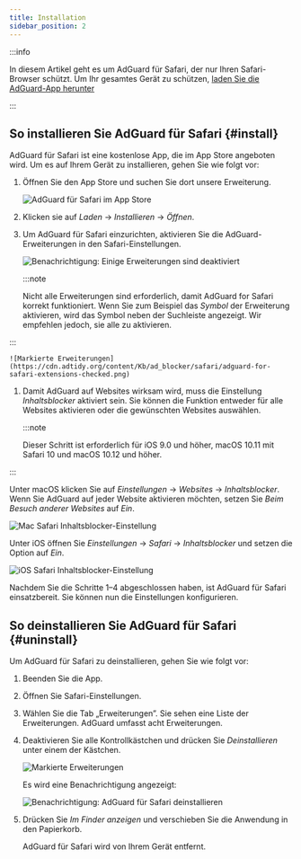 ```yaml
---
title: Installation
sidebar_position: 2
---
```


:::info

In diesem Artikel geht es um AdGuard für Safari, der nur Ihren Safari-Browser schützt. Um Ihr gesamtes Gerät zu schützen, [laden Sie die AdGuard-App herunter](https://agrd.io/download-kb-adblock)

:::

## So installieren Sie AdGuard für Safari {#install}

AdGuard für Safari ist eine kostenlose App, die im App Store angeboten wird. Um es auf Ihrem Gerät zu installieren, gehen Sie wie folgt vor:

1. Öffnen Sie den App Store und suchen Sie dort unsere Erweiterung.

    ![AdGuard für Safari im App Store](https://cdn.adtidy.org/content/Kb/ad_blocker/safari/adguard-for-safari-app-store.png)

1. Klicken sie auf *Laden* → *Installieren* → *Öffnen*.

1. Um AdGuard für Safari einzurichten, aktivieren Sie die AdGuard-Erweiterungen in den Safari-Einstellungen.

    ![Benachrichtigung: Einige Erweiterungen sind deaktiviert](https://cdn.adtidy.org/content/Kb/ad_blocker/safari/adguard-for-safari-notification.png)

    :::note

    Nicht alle Erweiterungen sind erforderlich, damit AdGuard for Safari korrekt funktioniert. Wenn Sie zum Beispiel das *Symbol* der Erweiterung aktivieren, wird das Symbol neben der Suchleiste angezeigt. Wir empfehlen jedoch, sie alle zu aktivieren.


:::

    ![Markierte Erweiterungen](https://cdn.adtidy.org/content/Kb/ad_blocker/safari/adguard-for-safari-extensions-checked.png)

1. Damit AdGuard auf Websites wirksam wird, muss die Einstellung *Inhaltsblocker* aktiviert sein. Sie können die Funktion entweder für alle Websites aktivieren oder die gewünschten Websites auswählen.

    :::note

    Dieser Schritt ist erforderlich für iOS 9.0 und höher, macOS 10.11 mit Safari 10 und macOS 10.12 und höher.


:::

Unter macOS klicken Sie auf *Einstellungen* → *Websites* → *Inhaltsblocker*. Wenn Sie AdGuard auf jeder Website aktivieren möchten, setzen Sie *Beim Besuch anderer Websites* auf *Ein*.

![Mac Safari Inhaltsblocker-Einstellung](https://i0.imgs.ovh/2023/10/26/Fmc9U.png)
<!-- adguard-for-safari-content-blocker-setting-macos.png -->

Unter iOS öffnen Sie *Einstellungen* → *Safari* → *Inhaltsblocker* und setzen die Option auf *Ein*.

![iOS Safari Inhaltsblocker-Einstellung](https://i0.imgs.ovh/2023/10/26/FmgM0.jpeg)
<!-- adguard-for-safari-content-blocker-setting-ios.jpg -->

Nachdem Sie die Schritte 1–4 abgeschlossen haben, ist AdGuard für Safari einsatzbereit. Sie können nun die Einstellungen konfigurieren.

## So deinstallieren Sie AdGuard für Safari {#uninstall}

Um AdGuard für Safari zu deinstallieren, gehen Sie wie folgt vor:

1. Beenden Sie die App.

1. Öffnen Sie Safari-Einstellungen.

1. Wählen Sie die Tab „Erweiterungen”. Sie sehen eine Liste der Erweiterungen. AdGuard umfasst acht Erweiterungen.

1. Deaktivieren Sie alle Kontrollkästchen und drücken Sie *Deinstallieren* unter einem der Kästchen.

    ![Markierte Erweiterungen](https://cdn.adtidy.org/public/Adguard/kb/installation/Safari/extensionschecked.png)

    Es wird eine Benachrichtigung angezeigt:

    ![Benachrichtigung: AdGuard für Safari deinstallieren](https://cdn.adtidy.org/public/Adguard/kb/installation/Safari/showinfinder.png)

1. Drücken Sie *Im Finder anzeigen* und verschieben Sie die Anwendung in den Papierkorb.

    AdGuard für Safari wird von Ihrem Gerät entfernt.
